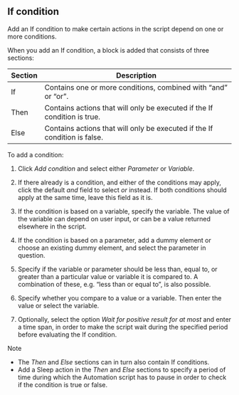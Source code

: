 ## If condition

Add an If condition to make certain actions in the script depend on one or more conditions.

When you add an If condition, a block is added that consists of three sections:

| Section | Description                                                               |
|---------|---------------------------------------------------------------------------|
| If      | Contains one or more conditions, combined with “and” or “or”.             |
| Then    | Contains actions that will only be executed if the If condition is true.  |
| Else    | Contains actions that will only be executed if the If condition is false. |

To add a condition:

1. Click *Add condition* and select either *Parameter* or *Variable*.

2. If there already is a condition, and either of the conditions may apply, click the default *and* field to select *or* instead. If both conditions should apply at the same time, leave this field as it is.

3. If the condition is based on a variable, specify the variable. The value of the variable can depend on user input, or can be a value returned elsewhere in the script.

4. If the condition is based on a parameter, add a dummy element or choose an existing dummy element, and select the parameter in question.

5. Specify if the variable or parameter should be less than, equal to, or greater than a particular value or variable it is compared to. A combination of these, e.g. “less than or equal to”, is also possible.

6. Specify whether you compare to a value or a variable. Then enter the value or select the variable.

7. Optionally, select the option *Wait for positive result for at most* and enter a time span, in order to make the script wait during the specified period before evaluating the If condition.

> [!NOTE]
> - The *Then* and *Else* sections can in turn also contain If conditions.
> - Add a Sleep action in the *Then* and *Else* sections to specify a period of time during which the Automation script has to pause in order to check if the condition is true or false.
>
